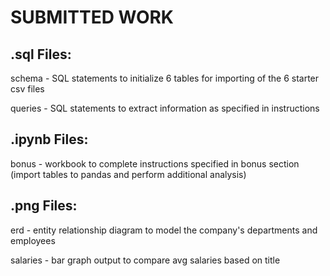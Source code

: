 # SUBMITTED WORK


.sql Files:
---------------
schema - SQL statements to initialize 6 tables for importing of the 6 starter csv files

queries - SQL statements to extract information as specified in instructions


.ipynb Files:
---------------
bonus - workbook to complete instructions specified in bonus section (import tables to pandas and perform additional analysis)


.png Files:
---------------
erd - entity relationship diagram to model the company's departments and employees

salaries - bar graph output to compare avg salaries based on title
